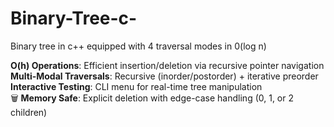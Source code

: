 # Binary-Tree-c-
Binary tree in c++ equipped with 4 traversal modes in 0(log n)

**O(h) Operations**: Efficient insertion/deletion via recursive pointer navigation  
 **Multi-Modal Traversals**: Recursive (inorder/postorder) + iterative preorder  
 **Interactive Testing**: CLI menu for real-time tree manipulation  
🗑 **Memory Safe**: Explicit deletion with edge-case handling (0, 1, or 2 children)  

